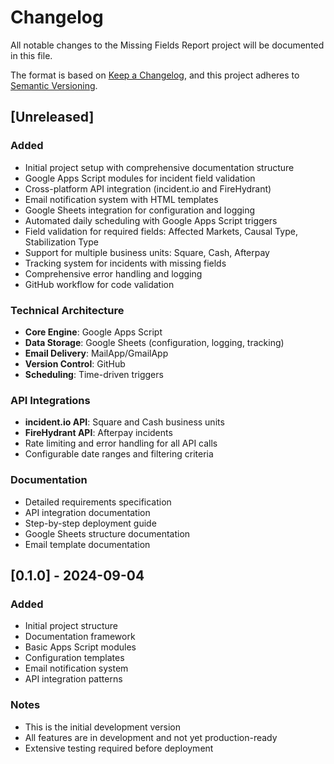 # Changelog

All notable changes to the Missing Fields Report project will be documented in this file.

The format is based on [Keep a Changelog](https://keepachangelog.com/en/1.0.0/),
and this project adheres to [Semantic Versioning](https://semver.org/spec/v2.0.0.html).

## [Unreleased]

### Added
- Initial project setup with comprehensive documentation structure
- Google Apps Script modules for incident field validation
- Cross-platform API integration (incident.io and FireHydrant)
- Email notification system with HTML templates
- Google Sheets integration for configuration and logging
- Automated daily scheduling with Google Apps Script triggers
- Field validation for required fields: Affected Markets, Causal Type, Stabilization Type
- Support for multiple business units: Square, Cash, Afterpay
- Tracking system for incidents with missing fields
- Comprehensive error handling and logging
- GitHub workflow for code validation

### Technical Architecture
- **Core Engine**: Google Apps Script
- **Data Storage**: Google Sheets (configuration, logging, tracking)
- **Email Delivery**: MailApp/GmailApp
- **Version Control**: GitHub
- **Scheduling**: Time-driven triggers

### API Integrations
- **incident.io API**: Square and Cash business units
- **FireHydrant API**: Afterpay incidents
- Rate limiting and error handling for all API calls
- Configurable date ranges and filtering criteria

### Documentation
- Detailed requirements specification
- API integration documentation
- Step-by-step deployment guide
- Google Sheets structure documentation
- Email template documentation

## [0.1.0] - 2024-09-04

### Added
- Initial project structure
- Documentation framework
- Basic Apps Script modules
- Configuration templates
- Email notification system
- API integration patterns

### Notes
- This is the initial development version
- All features are in development and not yet production-ready
- Extensive testing required before deployment
